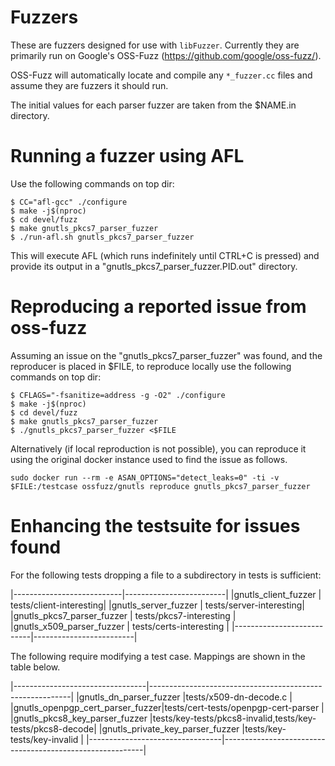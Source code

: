 # Fuzzers

These are fuzzers designed for use with `libFuzzer`. Currently they are
primarily run on Google's OSS-Fuzz (https://github.com/google/oss-fuzz/).

OSS-Fuzz will automatically locate and compile any `*_fuzzer.cc` files and
assume they are fuzzers it should run.

The initial values for each parser fuzzer are taken from the $NAME.in
directory.


# Running a fuzzer using AFL

Use the following commands on top dir:

```
$ CC="afl-gcc" ./configure
$ make -j$(nproc)
$ cd devel/fuzz
$ make gnutls_pkcs7_parser_fuzzer
$ ./run-afl.sh gnutls_pkcs7_parser_fuzzer
```

This will execute AFL (which runs indefinitely until CTRL+C is pressed) and
provide its output in a "gnutls_pkcs7_parser_fuzzer.PID.out" directory.


# Reproducing a reported issue from oss-fuzz

Assuming an issue on the "gnutls_pkcs7_parser_fuzzer" was found, and the
reproducer is placed in $FILE, to reproduce locally use the following commands
on top dir:

```
$ CFLAGS="-fsanitize=address -g -O2" ./configure
$ make -j$(nproc)
$ cd devel/fuzz
$ make gnutls_pkcs7_parser_fuzzer
$ ./gnutls_pkcs7_parser_fuzzer <$FILE
```

Alternatively (if local reproduction is not possible), you can reproduce it
using the original docker instance used to find the issue as follows.

```
sudo docker run --rm -e ASAN_OPTIONS="detect_leaks=0" -ti -v $FILE:/testcase ossfuzz/gnutls reproduce gnutls_pkcs7_parser_fuzzer
```

# Enhancing the testsuite for issues found

For the following tests dropping a file to a subdirectory in tests is
sufficient:

|---------------------------|-------------------------|
|gnutls_client_fuzzer       | tests/client-interesting|
|gnutls_server_fuzzer       | tests/server-interesting|
|gnutls_pkcs7_parser_fuzzer | tests/pkcs7-interesting |
|gnutls_x509_parser_fuzzer  | tests/certs-interesting |
|---------------------------|-------------------------|

The following require modifying a test case. Mappings are shown in the
table below.

|---------------------------------|----------------------------------------------------------|
|gnutls_dn_parser_fuzzer          |tests/x509-dn-decode.c                                    |
|gnutls_openpgp_cert_parser_fuzzer|tests/cert-tests/openpgp-cert-parser                      |
|gnutls_pkcs8_key_parser_fuzzer   |tests/key-tests/pkcs8-invalid,tests/key-tests/pkcs8-decode|
|gnutls_private_key_parser_fuzzer |tests/key-tests/key-invalid                               |
|---------------------------------|----------------------------------------------------------|
